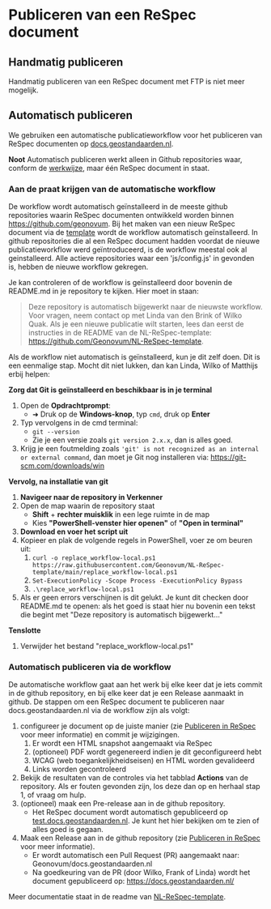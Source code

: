# Publiceren van een ReSpec document

## Handmatig publiceren
Handmatig publiceren van een ReSpec document met FTP is niet meer mogelijk. 

## Automatisch publiceren
We gebruiken een automatische publicatieworkflow voor het publiceren van ReSpec documenten op [docs.geostandaarden.nl](https://docs.geostandaarden.nl). 

**Noot**
Automatisch publiceren werkt alleen in Github repositories waar, conform de [werkwijze](./index.md#respec-via-markdown), maar één ReSpec document in staat. 

### Aan de praat krijgen van de automatische workflow
De workflow wordt automatisch geïnstalleerd in de meeste github repositories waarin ReSpec documenten ontwikkeld worden binnen https://github.com/geonovum. Bij het maken van een nieuw ReSpec document via de [template](https://github.com/Geonovum/NL-ReSpec-template) wordt de workflow automatisch geïnstalleerd. In github repositories die al een ReSpec document hadden voordat de nieuwe publicatieworkflow werd geïntroduceerd, is de workflow meestal ook al geinstalleerd. Alle actieve repositories waar een 'js/config.js' in gevonden is, hebben de nieuwe workflow gekregen.

Je kan controleren of de workflow is geïnstalleerd door bovenin de README.md in je repository te kijken. Hier moet in staan: 

> Deze repository is automatisch bijgewerkt naar de nieuwste workflow. Voor vragen, neem contact op met Linda van den Brink of Wilko Quak.
> Als je een nieuwe publicatie wilt starten, lees dan eerst de instructies in de README van de NL-ReSpec-template: https://github.com/Geonovum/NL-ReSpec-template.

Als de workflow niet automatisch is geïnstalleerd, kun je dit zelf doen. Dit is een eenmalige stap. Mocht dit niet lukken, dan kan Linda, Wilko of Matthijs erbij helpen:

**Zorg dat Git is geïnstalleerd en beschikbaar is in je terminal**

1. Open de **Opdrachtprompt**:
    - ➜ Druk op de **Windows-knop**, typ `cmd`, druk op **Enter**
1. Typ vervolgens in de cmd terminal:
    - `git --version`
    - Zie je een versie zoals `git version 2.x.x`, dan is alles goed.
1. Krijg je een foutmelding zoals `'git' is not recognized as an internal or external command`, dan moet je Git nog installeren via: https://git-scm.com/downloads/win
 
**Vervolg, na installatie van git**

1. **Navigeer naar de repository in Verkenner**
1. Open de map waarin de repository staat
    - **Shift** + **rechter muisklik** in een lege ruimte in de map
    - Kies **"PowerShell-venster hier openen"** of **"Open in terminal"**
1. **Download en voer het script uit**
1. Kopieer en plak de volgende regels in PowerShell, voer ze om beuren uit:
    1. `curl -o replace_workflow-local.ps1 https://raw.githubusercontent.com/Geonovum/NL-ReSpec-template/main/replace_workflow-local.ps1`
    1. `Set-ExecutionPolicy -Scope Process -ExecutionPolicy Bypass`
    1. `.\replace_workflow-local.ps1`
1. Als er geen errors verschijnen is dit gelukt. Je kunt dit checken door README.md te openen: als het goed is staat hier nu bovenin een tekst die begint met "Deze repository is automatisch bijgewerkt..."

**Tenslotte**

1. Verwijder het bestand "replace_workflow-local.ps1"

### Automatisch publiceren via de workflow

De automatische workflow gaat aan het werk bij elke keer dat je iets commit in de github repository, en bij elke keer dat je een Release aanmaakt in github. De stappen om een ReSpec document te publiceren naar docs.geostandaarden.nl via de workflow zijn als volgt:

1. configureer je document op de juiste manier (zie [Publiceren in ReSpec](./index.md#publiceren-in-respec) voor meer informatie) en commit je wijzigingen.
    1. Er wordt een HTML snapshot aangemaakt via ReSpec
    1. (optioneel) PDF wordt gegenereerd indien je dit geconfigureerd hebt
    1. WCAG (web toegankelijkheidseisen) en HTML worden gevalideerd
    1. Links worden gecontroleerd
1. Bekijk de resultaten van de controles via het tabblad **Actions** van de repository. Als er fouten gevonden zijn, los deze dan op en herhaal stap 1, of vraag om hulp.
1. (optioneel) maak een Pre-release aan in de github repository. 
    - Het ReSpec document wordt automatisch gepubliceerd op [test.docs.geostandaarden.nl](https://test.docs.geostandaarden.nl/). Je kunt het hier bekijken om te zien of alles goed is gegaan.
1. Maak een Release aan in de github repository (zie [Publiceren in ReSpec](./index.md#publiceren-in-respec) voor meer informatie). 
    - Er wordt automatisch een Pull Request (PR) aangemaakt naar: Geonovum/docs.geostandaarden.nl
    - Na goedkeuring van de PR (door Wilko, Frank of Linda) wordt het document gepubliceerd op: https://docs.geostandaarden.nl/

Meer documentatie staat in de readme van [NL-ReSpec-template](https://github.com/Geonovum/NL-ReSpec-template?tab=readme-ov-file#automatische-checks-en-build).